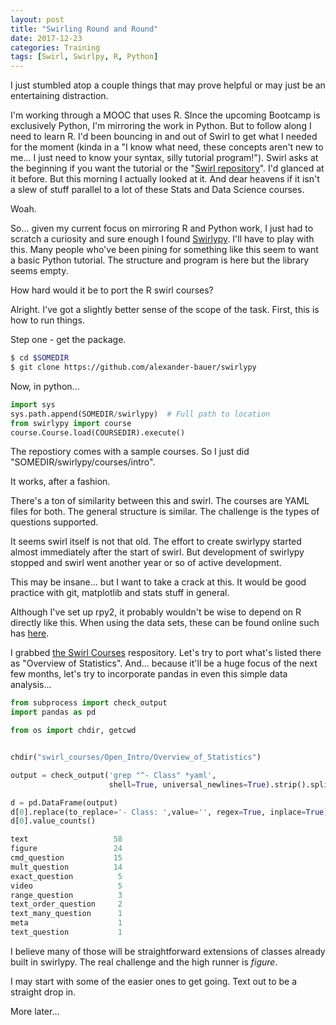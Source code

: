 ```yaml
---
layout: post
title: "Swirling Round and Round"
date: 2017-12-23
categories: Training
tags: [Swirl, Swirlpy, R, Python]
---
```


I just stumbled atop a couple things that may prove helpful or may just be an entertaining distraction.

I'm working through a MOOC that uses R.  SInce the upcoming Bootcamp is exclusively Python, I'm mirroring the work in Python.  But to follow along I need to learn R.  I'd been bouncing in and out of Swirl to get what I needed for the moment (kinda in a "I know what need, these concepts aren't new to me... I just need to know your syntax, silly tutorial program!").  Swirl asks at the beginning if you want the tutorial or the "[Swirl repository](https://github.com/swirldev/swirl_courses)".  I'd glanced at it before.  But this morning I actually looked at it.  And dear heavens if it isn't a slew of stuff parallel to a lot of these Stats and Data Science courses.

Woah.

So... given my current focus on mirroring R and Python work, I just had to scratch a curiosity and sure enough I found [Swirlypy](https://github.com/alexander-bauer/swirlypy).  I'll have to play with this.  Many people who've been pining for something like this seem to want a basic Python tutorial.  The structure and program is here but the library seems empty.

How hard would it be to port the R swirl courses?

Alright.  I've got a slightly better sense of the scope of the task.  First, this is how to run things.

Step one - get the package.
```bash
$ cd $SOMEDIR
$ git clone https://github.com/alexander-bauer/swirlypy
```

Now, in python...
```python
import sys
sys.path.append(SOMEDIR/swirlypy)  # Full path to location
from swirlypy import course
course.Course.load(COURSEDIR).execute()
```
The repostiory comes with a sample courses.  So I just did "SOMEDIR/swirlypy/courses/intro".

It works, after a fashion.

There's a ton of similarity between this and swirl.  The courses are YAML files for both.  The general structure is similar.  The challenge is the types of questions supported.

It seems swirl itself is not that old.  The effort to create swirlypy started almost immediately after the start of swirl.  But development of swirlypy stopped and swirl went another year or so of active development.

This may be insane... but I want to take  a crack at this.  It would be good practice with git, matplotlib and stats stuff in general.

Although I've set up rpy2, it probably wouldn't be wise to depend on R directly like this.  When using the data sets, these can be found online such has [here](https://vincentarelbundock.github.io/Rdatasets/datasets.html).

I grabbed [the Swirl Courses](https://github.com/swirldev/swirl_courses) respository.  Let's try to port what's listed there as "Overview of Statistics".  And... because it'll be a huge focus of the next few months, let's try to incorporate pandas in even this simple data analysis...

```python
from subprocess import check_output
import pandas as pd

from os import chdir, getcwd


chdir("swirl_courses/Open_Intro/Overview_of_Statistics")

output = check_output('grep "^- Class" *yaml',
                      shell=True, universal_newlines=True).strip().split('\n')

d = pd.DataFrame(output)
d[0].replace(to_replace='- Class: ',value='', regex=True, inplace=True)
d[0].value_counts()

text                   58
figure                 24
cmd_question           15
mult_question          14
exact_question          5
video                   5
range_question          3
text_order_question     2
text_many_question      1
meta                    1
text_question           1
```

I believe many of those will be straightforward extensions of classes already built in swirlypy.  The real challenge and the high runner is *figure*.

I may start with some of the easier ones to get going.  Text out to be a straight drop in.

More later...